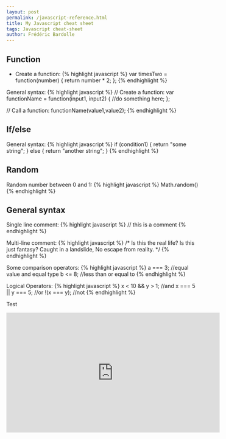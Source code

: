 ```yaml
---
layout: post
permalink: /javascript-reference.html
title: My Javascript cheat sheet
tags: Javascript cheat-sheet
author: Frédéric Bardolle
---
```

## Function
* Create a function:
{% highlight javascript %}
var timesTwo = function(number) {
    return number * 2;
};
{% endhighlight %}

General syntax:
{% highlight javascript %}
// Create a function:
var functionName = function(input1, input2) {
    //do something here;
};

// Call a function:
functionName(value1,value2);
{% endhighlight %}

## If/else
General syntax:
{% highlight javascript %}
if (condition1) {
    return "some string";
}
else {
    return "another string";
}
{% endhighlight %}

## Random
Random number between 0 and 1:
{% highlight javascript %}
Math.random()
{% endhighlight %}

## General syntax
Single line comment:
{% highlight javascript %}
// this is a comment
{% endhighlight %}

Multi-line comment:
{% highlight javascript %}
/*
Is this the real life?
Is this just fantasy?
Caught in a landslide,
No escape from reality.
*/
{% endhighlight %}

Some comparison operators:
{% highlight javascript %}
a === 3;	//equal value and equal type
b <= 8;     //less than or equal to
{% endhighlight %}

Logical Operators:
{% highlight javascript %}
x < 10 && y > 1;    //and
x === 5 || y === 5; //or
!(x === y);         //not
{% endhighlight %}

Test
<iframe width="560" height="315" src="http://www.youtube.com/embed/EKoxLxzWNOk" frameborder="0" allowfullscreen></iframe>

